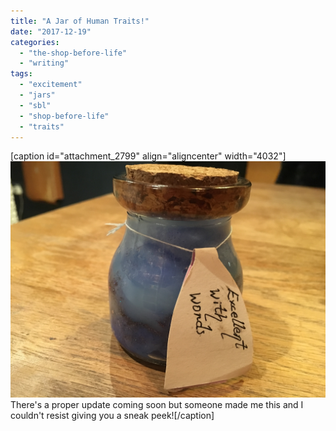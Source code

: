 ```yaml
---
title: "A Jar of Human Traits!"
date: "2017-12-19"
categories: 
  - "the-shop-before-life"
  - "writing"
tags: 
  - "excitement"
  - "jars"
  - "sbl"
  - "shop-before-life"
  - "traits"
---
```


\[caption id="attachment\_2799" align="aligncenter" width="4032"\]![](images/IMG_5601.jpg)There's a proper update coming soon but someone made me this and I couldn't resist giving you a sneak peek!\[/caption\]

